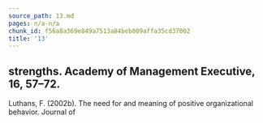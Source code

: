 ```yaml
---
source_path: 13.md
pages: n/a-n/a
chunk_id: f56a8a369e849a7513a84beb009affa35cd37002
title: '13'
---
```

## strengths. Academy of Management Executive, 16, 57–72.

Luthans, F. (2002b). The need for and meaning of positive organizational behavior. Journal of
